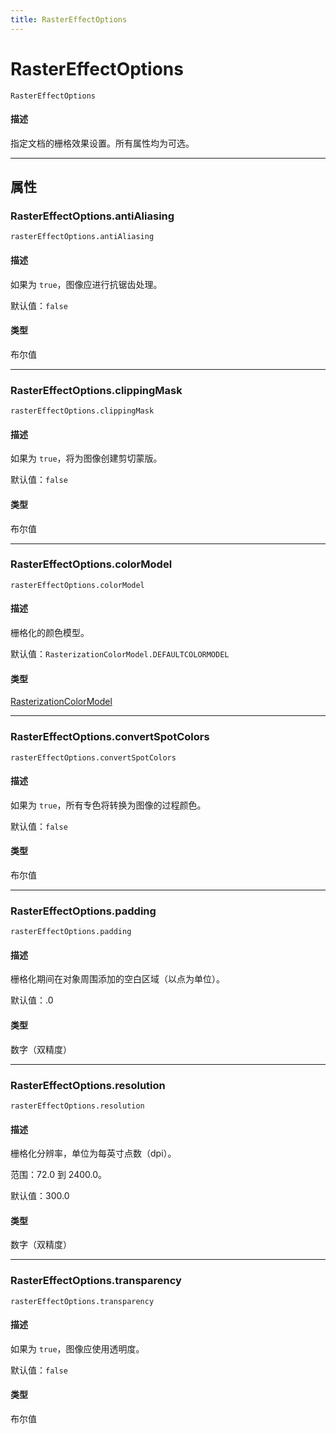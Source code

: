 ```yaml
---
title: RasterEffectOptions
---
```

# RasterEffectOptions

`RasterEffectOptions`

#### 描述

指定文档的栅格效果设置。所有属性均为可选。

---

## 属性

### RasterEffectOptions.antiAliasing

`rasterEffectOptions.antiAliasing`

#### 描述

如果为 `true`，图像应进行抗锯齿处理。

默认值：`false`

#### 类型

布尔值

---

### RasterEffectOptions.clippingMask

`rasterEffectOptions.clippingMask`

#### 描述

如果为 `true`，将为图像创建剪切蒙版。

默认值：`false`

#### 类型

布尔值

---

### RasterEffectOptions.colorModel

`rasterEffectOptions.colorModel`

#### 描述

栅格化的颜色模型。

默认值：`RasterizationColorModel.DEFAULTCOLORMODEL`

#### 类型

[RasterizationColorModel](scripting-constants.md#rasterizationcolormodel)

---

### RasterEffectOptions.convertSpotColors

`rasterEffectOptions.convertSpotColors`

#### 描述

如果为 `true`，所有专色将转换为图像的过程颜色。

默认值：`false`

#### 类型

布尔值

---

### RasterEffectOptions.padding

`rasterEffectOptions.padding`

#### 描述

栅格化期间在对象周围添加的空白区域（以点为单位）。

默认值：.0

#### 类型

数字（双精度）

---

### RasterEffectOptions.resolution

`rasterEffectOptions.resolution`

#### 描述

栅格化分辨率，单位为每英寸点数（dpi）。

范围：72.0 到 2400.0。

默认值：300.0

#### 类型

数字（双精度）

---

### RasterEffectOptions.transparency

`rasterEffectOptions.transparency`

#### 描述

如果为 `true`，图像应使用透明度。

默认值：`false`

#### 类型

布尔值
